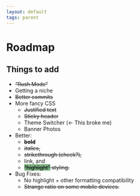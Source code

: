 ```yaml
---
layout: default
tags: parent
---
```

# Roadmap
## Things to add
- ~~“Rush Mode”~~
- Getting a niche
- ~~Better commits~~
- More fancy CSS
	- ~~Justified text~~
	- ~~Sticky header~~
	- Theme Switcher (← This broke me)
	- Banner Photos
- Better:
	- ~~**bold**~~
	- ~~*italics*,~~
	- ~~strikethrough (check?),~~
	- link, and 
	- ~~<mark style="background: #398D42A6;">“highlight”</mark> styling.~~
- Bug Fixes:
	- No highlight + other formatting compatibility
	- ~~Strange ratio on some mobile devices.~~
